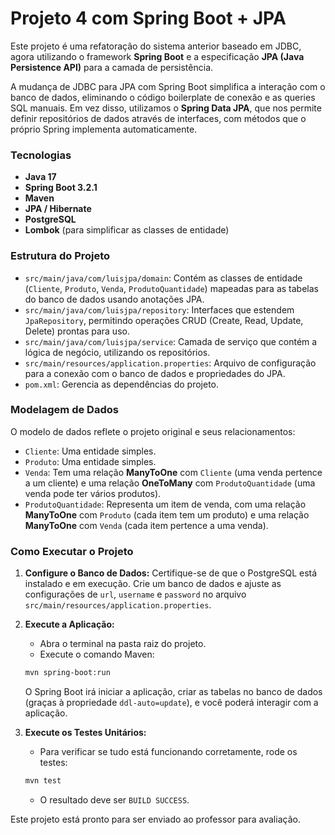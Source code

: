 # Projeto 4 com Spring Boot + JPA

Este projeto é uma refatoração do sistema anterior baseado em JDBC, agora utilizando o framework **Spring Boot** e a especificação **JPA (Java Persistence API)** para a camada de persistência.

A mudança de JDBC para JPA com Spring Boot simplifica a interação com o banco de dados, eliminando o código boilerplate de conexão e as queries SQL manuais. Em vez disso, utilizamos o **Spring Data JPA**, que nos permite definir repositórios de dados através de interfaces, com métodos que o próprio Spring implementa automaticamente.

### Tecnologias

- **Java 17**
- **Spring Boot 3.2.1**
- **Maven**
- **JPA / Hibernate**
- **PostgreSQL**
- **Lombok** (para simplificar as classes de entidade)

### Estrutura do Projeto

- `src/main/java/com/luisjpa/domain`: Contém as classes de entidade (`Cliente`, `Produto`, `Venda`, `ProdutoQuantidade`) mapeadas para as tabelas do banco de dados usando anotações JPA.
- `src/main/java/com/luisjpa/repository`: Interfaces que estendem `JpaRepository`, permitindo operações CRUD (Create, Read, Update, Delete) prontas para uso.
- `src/main/java/com/luisjpa/service`: Camada de serviço que contém a lógica de negócio, utilizando os repositórios.
- `src/main/resources/application.properties`: Arquivo de configuração para a conexão com o banco de dados e propriedades do JPA.
- `pom.xml`: Gerencia as dependências do projeto.

### Modelagem de Dados

O modelo de dados reflete o projeto original e seus relacionamentos:

- `Cliente`: Uma entidade simples.
- `Produto`: Uma entidade simples.
- `Venda`: Tem uma relação **ManyToOne** com `Cliente` (uma venda pertence a um cliente) e uma relação **OneToMany** com `ProdutoQuantidade` (uma venda pode ter vários produtos).
- `ProdutoQuantidade`: Representa um item de venda, com uma relação **ManyToOne** com `Produto` (cada item tem um produto) e uma relação **ManyToOne** com `Venda` (cada item pertence a uma venda).

### Como Executar o Projeto

1.  **Configure o Banco de Dados:** Certifique-se de que o PostgreSQL está instalado e em execução. Crie um banco de dados e ajuste as configurações de `url`, `username` e `password` no arquivo `src/main/resources/application.properties`.

2.  **Execute a Aplicação:**
    - Abra o terminal na pasta raiz do projeto.
    - Execute o comando Maven:
    ```sh
    mvn spring-boot:run
    ```
    O Spring Boot irá iniciar a aplicação, criar as tabelas no banco de dados (graças à propriedade `ddl-auto=update`), e você poderá interagir com a aplicação.

3.  **Execute os Testes Unitários:**
    - Para verificar se tudo está funcionando corretamente, rode os testes:
    ```sh
    mvn test
    ```
    - O resultado deve ser `BUILD SUCCESS`.

Este projeto está pronto para ser enviado ao professor para avaliação.